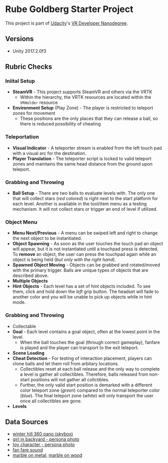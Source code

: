 # Rube Goldberg Starter Project

This project is part of [Udacity](https://www.udacity.com "Udacity - Be in demand")'s [VR Developer Nanodegree](https://www.udacity.com/course/vr-developer-nanodegree--nd017).

## Versions
- Unity 2017.2.0f3

## Rubric Checks
### Iniital Setup
* **SteamVR** - This project supports SteamVR and others via the VRTK
    * Within the hierarchy, the VRTK resources are located within the `VRHolder` resource
* **Environment Setup** (Play Zone) - The player is restricted to teleport zones for movement
    * These positions are the only places that they can release a ball, so there is reduced possibility of cheating

### Teleportation
* **Visual Indicator** - A teleporter stream is enabled from the left touch pad with a visual arc for the destination.
* **Player Translation** - The teleporter script is locked to valid teleport zones and maintains the same head distance from the ground upon teleport.

### Grabbing and Throwing
* **Ball Setup** - There are two balls to evaluate levels with.  The only one that will collect stars (*red colored*) is right next to the start platform for each level.  Another is available in the tool/item menu as a testing mechanism.  It will not collect stars or trigger an end of level if utilized.

### Object Menu
* **Menu Next/Previous** - A menu can be swiped left and right to change the next object to be instantiated.  
* **Object Spawning** - As soon as the user touches the touch pad an object will appear, but it is not instantiated until a touchpad press is detected.  To **remove** an object, the user can press the touchpad again while an object is being held (*but only with the right hand*).
* **Spawned Object Moving** - Objects can be grabbed and rotated/moved with the primary trigger.  Balls are unique types of objects that are described above.
* **Multiple Objects**
* **Hint Objects** - Each level has a set of hint objects included.  To see them, click and hold down the *left* grip button.  The headset will fade to another color and you will be unable to pick up objects while in hint mode.


### Grabbing and Throwing
* Collectable
* **Goal** - Each level contains a goal object, often at the lowest point in the level.  
   * When the ball touches the goal (through correct gameplay), fanfare is played and the player can transport to the exit teleport.
* **Scene Loading** 
* **Cheat Detection** - For testing of interaction placement, players can clone balls and let them roll from arbitary locations.  
    * Collectibles reset at each ball release and the only way to complete a level is gather all collectibles.  Therefore, balls released from non-start positions will not gather all collctibles. 
    * Further, the only valid start position is demarked with a different color teleport zone (*green*) compared to the normal teleporter color (*blue*).  The final teleport zone (*white*) will only transport the user once all collectibles are gone.
* **Levels**

## Data Sources
* [winter hill 360 pano (skybox)](https://flic.kr/p/dU4VgM)
* [girl in backyard - persona photo](https://www.pexels.com/photo/girl-staring-at-the-sky-630770/)
* [toy character - persona photo](https://www.pexels.com/photo/shallow-focus-photography-of-luigi-plastic-figure-209679/)
* [fan fare sound](https://freesound.org/people/pel2na/sounds/321937/)
* [marble on metal](https://www.zapsplat.com/music/marble-roll-on-metal-1/), [marble on wood](https://www.zapsplat.com/music/glass-marble-roll-on-wooden-floor-2/)
